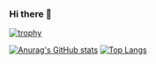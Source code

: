 ### Hi there 👋

[![trophy](https://github-profile-trophy.vercel.app/?username=filippopelloia&theme=tokyonight&column=7)](https://github.com/ryo-ma/github-profile-trophy)

[![Anurag's GitHub stats](https://github-readme-stats.vercel.app/api?username=filippopelloia)](https://github.com/anuraghazra/github-readme-stats)
[![Top Langs](https://github-readme-stats.vercel.app/api/top-langs/?username=filippopelloia&layout=donut&theme=tokyonight)](https://github.com/anuraghazra/github-readme-stats)

<!--
**filippopelloia/filippopelloia** is a ✨ _special_ ✨ repository because its `README.md` (this file) appears on your GitHub profile.

Here are some ideas to get you started:

- 🔭 I’m currently working on ...
- 🌱 I’m currently learning ...
- 👯 I’m looking to collaborate on ...
- 🤔 I’m looking for help with ...
- 💬 Ask me about ...
- 📫 How to reach me: ...
- 😄 Pronouns: ...
- ⚡ Fun fact: ...
-->
